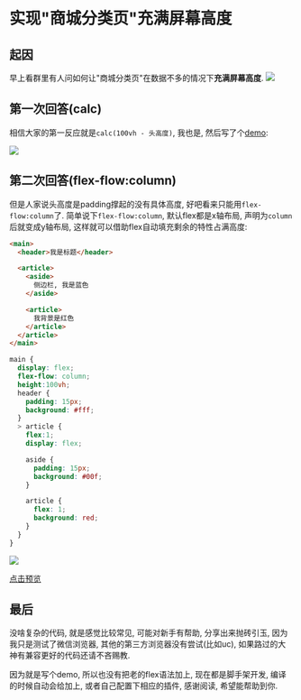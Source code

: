 # 实现"商城分类页"充满屏幕高度

## 起因
早上看群里有人问如何让"商城分类页"在数据不多的情况下**充满屏幕高度**. 
![](https://ws1.sinaimg.cn/large/005IQkzXly1g64rhr8qqpj30bd0lz412.jpg)


## 第一次回答(calc)
相信大家的第一反应就是`calc(100vh - 头高度)`, 我也是, 然后写了个[demo](https://codepen.io/russell2015/pen/dybXLje):

![](https://ws1.sinaimg.cn/large/005IQkzXly1g64rjxhlkzj30pv0g2mza.jpg)


## 第二次回答(flex-flow:column)
但是人家说头高度是padding撑起的没有具体高度, 好吧看来只能用`flex-flow:column`了.
简单说下`flex-flow:column`, 默认flex都是x轴布局, 声明为`column`后就变成y轴布局, 这样就可以借助flex自动填充剩余的特性占满高度: 

```html
<main>
  <header>我是标题</header>

  <article>
    <aside>
      侧边栏, 我是蓝色
    </aside>

    <article>
      我背景是红色
    </article>
  </article>
</main>
```

```scss
main {
  display: flex;
  flex-flow: column;
  height:100vh;
  header {
    padding: 15px;
    background: #fff;
  }
  > article {
    flex:1;
    display: flex;

    aside {
      padding: 15px;
      background: #00f;
    }

    article {
      flex: 1;
      background: red;
    }
  }
}
```
![](https://ws1.sinaimg.cn/large/005IQkzXly1g64ryk6bo3j30jm0k074k.jpg)

[点击预览](https://codepen.io/russell2015/pen/pozbBQy)

## 最后
没啥复杂的代码, 就是感觉比较常见, 可能对新手有帮助, 分享出来抛砖引玉, 因为我只是测试了微信浏览器, 其他的第三方浏览器没有尝试(比如uc), 如果路过的大神有兼容更好的代码还请不吝赐教.

因为就是写个demo, 所以也没有把老的flex语法加上, 现在都是脚手架开发, 编译的时候自动会给加上, 或者自己配置下相应的插件, 感谢阅读, 希望能帮助到你.